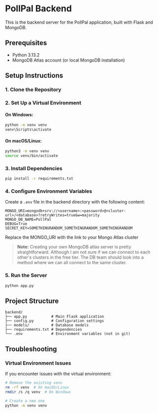 # PollPal Backend

This is the backend server for the PollPal application, built with Flask and MongoDB.

## Prerequisites

- Python 3.13.2
- MongoDB Atlas account (or local MongoDB installation)

## Setup Instructions

### 1. Clone the Repository

### 2. Set Up a Virtual Environment

#### On Windows:
```bash
python -m venv venv
venv\Scripts\activate
```

#### On macOS/Linux:
```bash
python3 -m venv venv
source venv/bin/activate
```

### 3. Install Dependencies

```bash
pip install -r requirements.txt
```

### 4. Configure Environment Variables

Create a `.env` file in the backend directory with the following content:

```
MONGO_URI=mongodb+srv://<username>:<password>@<cluster-url>/<database>?retryWrites=true&w=majority
MONGO_DB_NAME=PollPal
DEBUG=True
SECRET_KEY=SOMETHINGRANDOM_SOMETHINGRANDOM_SOMETHINGRANDOM
```

Replace the MONGO_URI with the link to your Mongo Atlas cluster

> **Note:** Creating your own MongoDB atlas server is pretty straightforward. Although I am not sure if we can connect to each other's clusters in the free tier. The DB team should look into a method where we can all connect to the same cluster. 

### 5. Run the Server

```bash
python app.py
```

## Project Structure

```
backend/
├── app.py           # Main Flask application
├── config.py        # Configuration settings
├── models/          # Database models
├── requirements.txt # Dependencies
└── .env             # Environment variables (not in git)
```

## Troubleshooting

### Virtual Environment Issues

If you encounter issues with the virtual environment:

```bash
# Remove the existing venv
rm -rf venv  # On macOS/Linux
rmdir /s /q venv  # On Windows

# Create a new one
python -m venv venv
```
